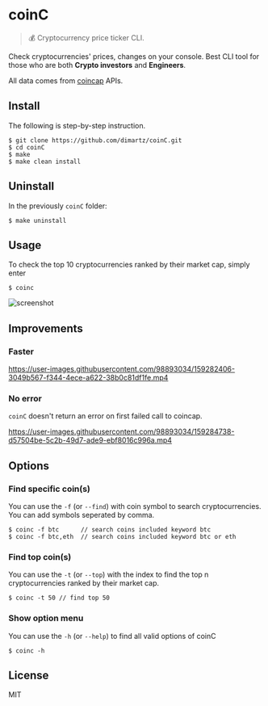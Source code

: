 # coinC

> 💰 Cryptocurrency price ticker CLI.

Check cryptocurrencies' prices, changes on your console.
Best CLI tool for those who are both **Crypto investors** and **Engineers**.

All data comes from [coincap](https://coincap.io/) APIs.

## Install

The following is step-by-step instruction.

```
$ git clone https://github.com/dimartz/coinC.git
$ cd coinC
$ make
$ make clean install
```

## Uninstall

In the previously `coinC` folder:
```
$ make uninstall
```

## Usage

To check the top 10 cryptocurrencies ranked by their market cap, simply enter
```
$ coinc
```

![screenshot](https://user-images.githubusercontent.com/98893034/159277641-a53f7599-93cd-4e0f-a110-6f266711ab43.png)

## Improvements

### Faster

https://user-images.githubusercontent.com/98893034/159282406-3049b567-f344-4ece-a622-38b0c81df1fe.mp4

### No error

`coinC` doesn't return an error on first failed call to coincap.

https://user-images.githubusercontent.com/98893034/159284738-d57504be-5c2b-49d7-ade9-ebf8016c996a.mp4

## Options

### Find specific coin(s)

You can use the `-f` (or `--find`) with coin symbol to search cryptocurrencies. You can add symbols seperated by comma.

```
$ coinc -f btc      // search coins included keyword btc
$ coinc -f btc,eth  // search coins included keyword btc or eth
```

### Find top coin(s)

You can use the `-t` (or `--top`) with the index to find the top n cryptocurrencies ranked by their market cap.

```
$ coinc -t 50 // find top 50
```

### Show option menu

You can use the `-h` (or `--help`) to find all valid options of coinC

```
$ coinc -h
```

## License

MIT
